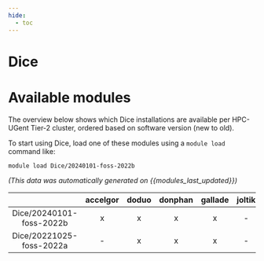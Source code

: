 ```yaml
---
hide:
  - toc
---
```


Dice
====

# Available modules


The overview below shows which Dice installations are available per HPC-UGent Tier-2 cluster, ordered based on software version (new to old).

To start using Dice, load one of these modules using a `module load` command like:

```shell
module load Dice/20240101-foss-2022b
```

*(This data was automatically generated on {{modules_last_updated}})*  

| |accelgor|doduo|donphan|gallade|joltik|shinx|skitty|
| :---: | :---: | :---: | :---: | :---: | :---: | :---: | :---: |
|Dice/20240101-foss-2022b|x|x|x|x|-|-|-|
|Dice/20221025-foss-2022a|-|x|x|x|-|-|-|
